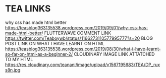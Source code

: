 # TEA LINKS
why css has made html better
https://teasblog363135538.wordpress.com/2019/09/01/why-css-has-made-html-better/
FLUTTERWAVE COMMENT LINK
https://twitter.com/Teaboywb/status/1166273110577995777?s=20
BLOG POST LINK ON WHAT I HAVE LEARNT ON HTML
https://teasblog363135538.wordpress.com/2019/08/30/what-i-have-learnt-so-far-on-html-as-a-beginner-2/
CLOUDINARY IMAGE LINK ATTATCHED TO MY HTML
https://res.cloudinary.com/teanani/image/upload/v1567195683/TEA/DP_ruxs8n.jpg
